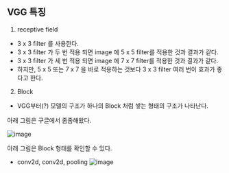 ## VGG 특징
1. receptive field
- 3 x 3 filter 를 사용한다.
- 3 x 3 filter 가 두 번 적용 되면 image 에 5 x 5 filter를 적용한 것과 결과가 같다.
- 3 x 3 filter 가 세 번 적용 되면 image 에 7 x 7 filter를 적용한 것과 결과가 같다.
- 하지만, 5 x 5 또는 7 x 7 을 바로 적용하는 것보다 3 x 3 filter 여러 번이 효과가 좋다고 한다.

2. Block
- VGG부터(?) 모델의 구조가 하나의 Block 처럼 쌓는 형태의 구조가 나타난다.

아래 그림은 구글에서 줍줍해왔다. 

![image](https://user-images.githubusercontent.com/57121112/148213701-acc6efd7-7f0c-4d3c-8b31-5630d413d350.png)

아래 그림은 Block 형태를 확인할 수 있다.  
- conv2d, conv2d, pooling
![image](https://user-images.githubusercontent.com/57121112/148214172-91869867-f157-4ae1-bee4-6153baacd73c.png)
